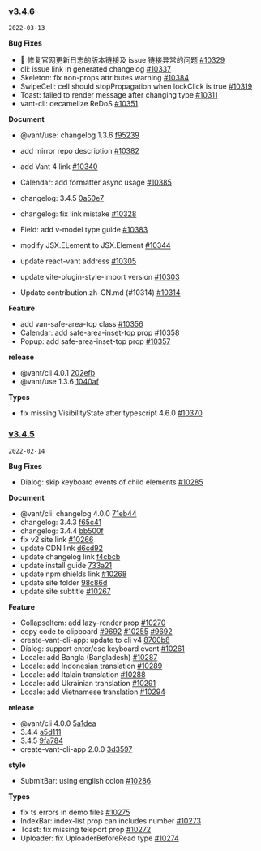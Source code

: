 ### [v3.4.6](https://github.com/youzan/vant/compare/v3.4.5...v3.4.6)

`2022-03-13`

**Bug Fixes**

- 🐛 修复官网更新日志的版本链接及 issue 链接异常的问题 [#10329](https://github.com/youzan/vant/issues/10329)
- cli: issue link in generated changelog [#10337](https://github.com/youzan/vant/issues/10337)
- Skeleton: fix non-props attributes warning [#10384](https://github.com/youzan/vant/issues/10384)
- SwipeCell: cell should stopPropagation when lockClick is true [#10319](https://github.com/youzan/vant/issues/10319)
- Toast: failed to render message after changing type [#10311](https://github.com/youzan/vant/issues/10311)
- vant-cli: decamelize ReDoS [#10351](https://github.com/youzan/vant/issues/10351)

**Document**

- @vant/use: changelog 1.3.6 [f95239](https://github.com/youzan/vant/commit/f95239006cf23665593c8316258f4cec4237f29a)
- add mirror repo description [#10382](https://github.com/youzan/vant/issues/10382)
- add Vant 4 link [#10340](https://github.com/youzan/vant/issues/10340)
- Calendar: add formatter async usage [#10385](https://github.com/youzan/vant/issues/10385)
- changelog: 3.4.5 [0a50e7](https://github.com/youzan/vant/commit/0a50e721aa399b2540474d979e185795790b7a56)
- changelog: fix link mistake [#10328](https://github.com/youzan/vant/issues/10328)
- Field: add v-model type guide [#10383](https://github.com/youzan/vant/issues/10383)
- modify JSX.ELement to JSX.Element [#10344](https://github.com/youzan/vant/issues/10344)
- update react-vant address [#10305](https://github.com/youzan/vant/issues/10305)
- update vite-plugin-style-import version [#10303](https://github.com/youzan/vant/issues/10303)

- Update contribution.zh-CN.md (#10314) [#10314](https://github.com/youzan/vant/issues/10314)

**Feature**

- add van-safe-area-top class [#10356](https://github.com/youzan/vant/issues/10356)
- Calendar: add safe-area-inset-top prop [#10358](https://github.com/youzan/vant/issues/10358)
- Popup: add safe-area-inset-top prop [#10357](https://github.com/youzan/vant/issues/10357)

**release**

- @vant/cli 4.0.1 [202efb](https://github.com/youzan/vant/commit/202efbbf85ec94f7d804075d1ecbfb71c6824cb4)
- @vant/use 1.3.6 [1040af](https://github.com/youzan/vant/commit/1040afdda6e6f8bb98ea36cbc9212b65ecb8c49b)

**Types**

- fix missing VisibilityState after typescript 4.6.0 [#10370](https://github.com/youzan/vant/issues/10370)
### [v3.4.5](https://github.com/youzan/vant/compare/v3.4.3...v3.4.5)

`2022-02-14`

**Bug Fixes**

- Dialog: skip keyboard events of child elements [#10285](https://github.com/youzan/vant/issues/10285)

**Document**

- @vant/cli: changelog 4.0.0 [71eb44](https://github.com/youzan/vant/commit/71eb44b42ef6936353fc4dddc761347b9c7ee0cf)
- changelog: 3.4.3 [f65c41](https://github.com/youzan/vant/commit/f65c4198dc22661b26cbfa50e7d8c94ff0271811)
- changelog: 3.4.4 [bb500f](https://github.com/youzan/vant/commit/bb500f32872e48b4328c3813fcbf624e5b341505)
- fix v2 site link [#10266](https://github.com/youzan/vant/issues/10266)
- update CDN link [d6cd92](https://github.com/youzan/vant/commit/d6cd92910ce022168d40b6c7c12055163747ec1a)
- update changelog link [f4cbcb](https://github.com/youzan/vant/commit/f4cbcb22a2b4fce4407435b1e9624db86472f484)
- update install guide [733a21](https://github.com/youzan/vant/commit/733a2149d65752d38cbfa453edcc888706421982)
- update npm shields link [#10268](https://github.com/youzan/vant/issues/10268)
- update site folder [98c86d](https://github.com/youzan/vant/commit/98c86dcc0ddaca096a756c4a021e31a080a4f374)
- update site subtitle [#10267](https://github.com/youzan/vant/issues/10267)

**Feature**

- CollapseItem: add lazy-render prop [#10270](https://github.com/youzan/vant/issues/10270)
- copy code to clipboard [#9692](https://github.com/youzan/vant/issues/9692) [#10255](https://github.com/youzan/vant/issues/10255) [#9692](https://github.com/youzan/vant/issues/9692)
- create-vant-cli-app: update to cli v4 [8700b8](https://github.com/youzan/vant/commit/8700b86e67503e98cd5563ecfa4cf5fd29864d0a)
- Dialog: support enter/esc keyboard event [#10261](https://github.com/youzan/vant/issues/10261)
- Locale: add Bangla (Bangladesh) [#10287](https://github.com/youzan/vant/issues/10287)
- Locale: add Indonesian translation [#10289](https://github.com/youzan/vant/issues/10289)
- Locale: add Italain translation [#10288](https://github.com/youzan/vant/issues/10288)
- Locale: add Ukrainian translation [#10291](https://github.com/youzan/vant/issues/10291)
- Locale: add Vietnamese translation [#10294](https://github.com/youzan/vant/issues/10294)

**release**

- @vant/cli 4.0.0 [5a1dea](https://github.com/youzan/vant/commit/5a1deaf68d072b26748b262af4902b3501dcd532)
- 3.4.4 [a5d111](https://github.com/youzan/vant/commit/a5d111d07386ea928aa295a98171a631d559306f)
- 3.4.5 [9fa784](https://github.com/youzan/vant/commit/9fa7840c617f55dd782a0f7c78b61d538aee6df7)
- create-vant-cli-app 2.0.0 [3d3597](https://github.com/youzan/vant/commit/3d3597c214999834df289f55d982b3d4c506b1b9)

**style**

- SubmitBar: using english colon [#10286](https://github.com/youzan/vant/issues/10286)

**Types**

- fix ts errors in demo files [#10275](https://github.com/youzan/vant/issues/10275)
- IndexBar: index-list prop can includes number [#10273](https://github.com/youzan/vant/issues/10273)
- Toast: fix missing teleport prop [#10272](https://github.com/youzan/vant/issues/10272)
- Uploader: fix UploaderBeforeRead type [#10274](https://github.com/youzan/vant/issues/10274)
